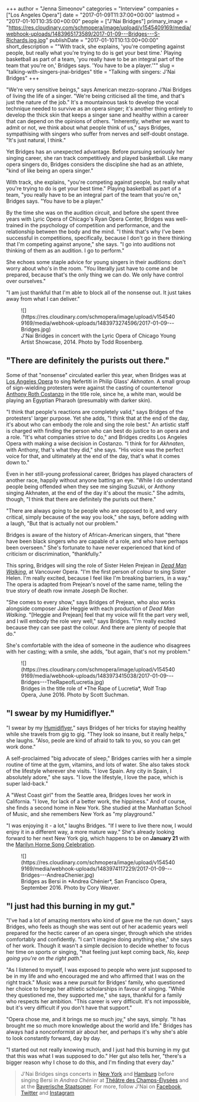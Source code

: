 +++
author = "Jenna Simeonov"
categories = "Interview"
companies = ["Los Angeles Opera"]
date = "2017-01-09T11:37:00+00:00"
lastmod = "2017-01-10T10:35:00+00:00"
people = ["J'Nai Bridges"]
primary_image = "https://res.cloudinary.com/schmopera/image/upload/v1545409169/media/webhook-uploads/1483965173589/2017-01-09---Bridges---S-Richards.jpg.jpg"
publishDate = "2017-01-10T10:13:00+00:00"
short_description = "&quot;With track, she explains, &#039;you&#039;re competing against people, but really what you&#039;re trying to do is get your best time.&#039; Playing basketball as part of a team, &#039;you really have to be an integral part of the team that you&#039;re on,&#039; Bridges says. &#039;You have to be a player.&#039;&quot;"
slug = "talking-with-singers-jnai-bridges"
title = "Talking with singers: J&#039;Nai Bridges"
+++

"We're very sensitive beings," says American mezzo-soprano J'Nai Bridges of living the life of a singer. "We're being criticised all the time, and that's just the nature of the job." It's a mountainous task to develop the vocal technique needed to survive as an opera singer; it's another thing entirely to develop the thick skin that keeps a singer sane and healthy within a career that can depend on the opinions of others. "Inherently, whether we want to admit or not, we think about what people think of us," says Bridges, sympathising with singers who suffer from nerves and self-doubt onstage. "It's just natural, I think." 

Yet Bridges has an unexpected advantage. Before pursuing seriously her singing career, she ran track competitively and played basketball. Like many opera singers do, Bridges considers the discipline she had as an athlete, "kind of like being an opera singer."

With track, she explains, "you're competing against people, but really what you're trying to do is get your best time." Playing basketball as part of a team, "you really have to be an integral part of the team that you're on," Bridges says. "You have to be a player."

By the time she was on the audition circuit, and before she spent three years with Lyric Opera of Chicago's Ryan Opera Center, Bridges was well-trained in the psychology of competition and performance, and the relationship between the body and the mind. "I think that's why I've been successful in competitions, specifically, because I don't go in there thinking that I'm competing against anyone," she says. "I go into auditions not thinking of them as an audition. I go to perform."

She echoes some staple advice for young singers in their auditions: don't worry about who's in the room. "You literally just have to come and be prepared, because that's the only thing we can do. We only have control over ourselves."

"I am just thankful that I'm able to block all of the nonsense out. It just takes away from what I can deliver."

<figure data-type="image">
![](https://res.cloudinary.com/schmopera/image/upload/v1545409169/media/webhook-uploads/1483973274596/2017-01-09---Bridges.jpg)
<figcaption>J'Nai Bridges in concert with the Lyric Opera of Chicago Young Artist Showcase, 2014. Photo by Todd Rosenberg.</figcaption>
</figure>

## "There are definitely the purists out there."

Some of that "nonsense" circulated earlier this year, when Bridges was at [Los Angeles Opera](/scene/companies/los-angeles-opera/) to sing Nefertiti in Philip Glass' *Akhnaten*. A small group of sign-wielding protesters were against the casting of countertenor [Anthony Roth Costanzo](/scene/people/anthony-roth-costanzo/) in the title role, since he, a white man, would be playing an Egyptian Pharaoh (presumably with darker skin).

"I think that people's reactions are completely valid," says Bridges of the protesters' larger purpose. Yet she adds, "I think that at the end of the day, it's about who can embody the role and sing the role best." An artistic staff is charged with finding the person who can best do justice to an opera and a role. "It's what companies strive to do," and Bridges credits Los Angeles Opera with making a wise decision in Costanzo. "I think for for *Akhnaten*, with Anthony, that's what they did," she says. "His voice was the perfect voice for that, and ultimately at the end of the day, that's what it comes down to."

Even in her still-young professional career, Bridges has played characters of another race, happily without anyone batting an eye. "While I do understand people being offended when they see me singing Suzuki, or Anthony singing Akhnaten, at the end of the day it's about the music." She admits, though, "I think that there are definitely the purists out there."

"There are always going to be people who are opposed to it, and very critical, simply because of the way you look," she says, before adding with a laugh, "But that is actually not our problem."

Bridges is aware of the history of African-American singers, that "there have been black singers who are capable of a role, and who have perhaps been overseen." She's fortunate to have never experienced that kind of criticism or discrimination, "thankfully." 

This spring, Bridges will sing the role of Sister Helen Prejean in [*Dead Man Walking*](https://www.vancouveropera.ca/deadman-walking), at Vancouver Opera. "I'm the first person of colour to sing Sister Helen. I'm really excited, because I feel like I'm breaking barriers, in a way." The opera is adapted from Prejean's novel of the same name, telling the true story of death row inmate Joseph De Rocher.

"She comes to every show," says Bridges of Prejean, who also works alongside composer Jake Heggie with each production of *Dead Man Walking*. "[Heggie and Prejean] feel that my voice will fit the part very well, and I will embody the role very well," says Bridges. "I'm really excited because they can see past the colour. And there are plenty of people that do."

She's comfortable with the idea of someone in the audience who disagrees with her casting; with a smile, she adds, "but again, that's not my problem."

<figure data-type="image">
![](https://res.cloudinary.com/schmopera/image/upload/v1545409169/media/webhook-uploads/1483973415038/2017-01-09---Bridges---TheRapeofLucretia.jpg)
<figcaption>Bridges in the title role of *The Rape of Lucretia*, Wolf Trap Opera, June 2016. Photo by Scott Suchman.</figcaption>
</figure>

## "I swear by my Humidiflyer."

"I swear by my [Humidiflyer](http://humidiflyer.com/)," says Bridges of her tricks for staying healthy while she travels from gig to gig. "They look so insane, but it really helps," she laughs. "Also, peole are kind of afraid to talk to you, so you can get work done."

A self-proclaimed "big advocate of sleep," Bridges carries with her a simple routine of time at the gym, vitamins, and lots of water. She also takes stock of the lifestyle wherever she visits. "I love Spain. Any city in Spain, I absolutely adore," she says. "I love the lifestyle, I love the pace, which is super laid-back."

A "West Coast girl" from the Seattle area, Bridges loves her work in California. "I love, for lack of a better work, the hippiness." And of course, she finds a second home in New York. She studied at the Manhattan School of Music, and she remembers New York as "my playground."

"I was enjoying it - a lot," laughs Bridges. "If I were to live there now, I would enjoy it in a different way, a more mature way." She's already looking forward to her next New York gig, which happens to be on **January 21** with the [Marilyn Horne Song Celebration](http://www.carnegiehall.org/Calendar/2017/1/21/0730/PM/Marilyn-Horne-Song-Celebration/).

<figure data-type="image">
![](https://res.cloudinary.com/schmopera/image/upload/v1545409169/media/webhook-uploads/1483974117229/2017-01-09---Bridges---AndreaChenier.jpg)
<figcaption>Bridges as Bersi in *Andrea Chénier*, San Francisco Opera, September 2016. Photo by Cory Weaver.</figcaption>
</figure>

## "I just had this burning in my gut."

"I've had a lot of amazing mentors who kind of gave me the run down," says Bridges, who feels as though she was sent out of her academic years well prepared for the hectic career of an opera singer, through which she strides comfortably and confidently. "I can't imagine doing anything else," she says of her work. Though it wasn't a simple decision to decide whether to focus her time on sports or singing, "that feeling just kept coming back, *No, keep going you're on the right path*."

"As I listened to myself, I was exposed to people who were just supposed to be in my life and who encouraged me and who affirmed that I was on the right track." Music was a new pursuit for Bridges' family, who questioned her choice to forego her athletic scholarships in favour of singing. "While they questioned me, they supported me," she says, thankful for a family who respects her ambition. "This career is very difficult. It's not impossible, but it's very difficult if you don't have that support." 

"Opera chose me, and it brings me so much joy," she says, simply. "It has brought me so much more knowledge about the world and life." Bridges has always had a nonconformist air about her, and perhaps it's why she's able to look constantly forward, day by day.

"I started out not really knowing much, and I just had this burning in my gut that this was what I was supposed to do." Her gut also tells her, "there's a bigger reason why I chose to do this, and I'm finding that every day."

>J'Nai Bridges sings concerts in [New York](http://www.carnegiehall.org/Calendar/2017/1/21/0730/PM/Marilyn-Horne-Song-Celebration/) and [Hamburg](https://www.elbphilharmonie.de/en/whats-on/ndr-late-night/6953) before singing Bersi in *Andrea Chénier* at [Théâtre des Champs-Élysées](http://www.theatrechampselysees.fr/en/the-season/concert-version-of-opera/andrea-chenier-1) and at the [Bayerische Staatsoper](https://www.staatsoper.de/en/productioninfo/andrea-chenier.html). For more, follow J'Nai on [Facebook](https://www.facebook.com/jnaibridgesmezzo/?fref=ts), [Twitter](https://twitter.com/jnaimarie) and [Instagram](https://www.instagram.com/jnaibmezzo/)
